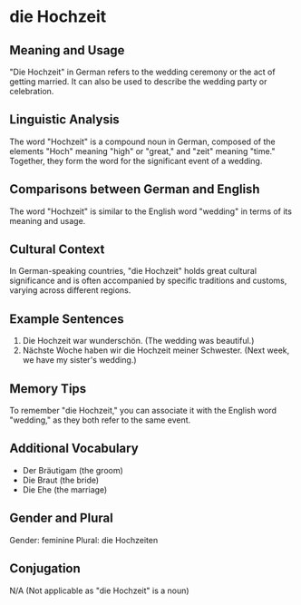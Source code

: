 # die Hochzeit
## Meaning and Usage
"Die Hochzeit" in German refers to the wedding ceremony or the act of getting married. It can also be used to describe the wedding party or celebration.

## Linguistic Analysis
The word "Hochzeit" is a compound noun in German, composed of the elements "Hoch" meaning "high" or "great," and "zeit" meaning "time." Together, they form the word for the significant event of a wedding. 

## Comparisons between German and English
The word "Hochzeit" is similar to the English word "wedding" in terms of its meaning and usage.

## Cultural Context
In German-speaking countries, "die Hochzeit" holds great cultural significance and is often accompanied by specific traditions and customs, varying across different regions.

## Example Sentences
1. Die Hochzeit war wunderschön. (The wedding was beautiful.)
2. Nächste Woche haben wir die Hochzeit meiner Schwester. (Next week, we have my sister's wedding.)

## Memory Tips
To remember "die Hochzeit," you can associate it with the English word "wedding," as they both refer to the same event.

## Additional Vocabulary
- Der Bräutigam (the groom)
- Die Braut (the bride)
- Die Ehe (the marriage)

## Gender and Plural
Gender: feminine
Plural: die Hochzeiten

## Conjugation
N/A (Not applicable as "die Hochzeit" is a noun)